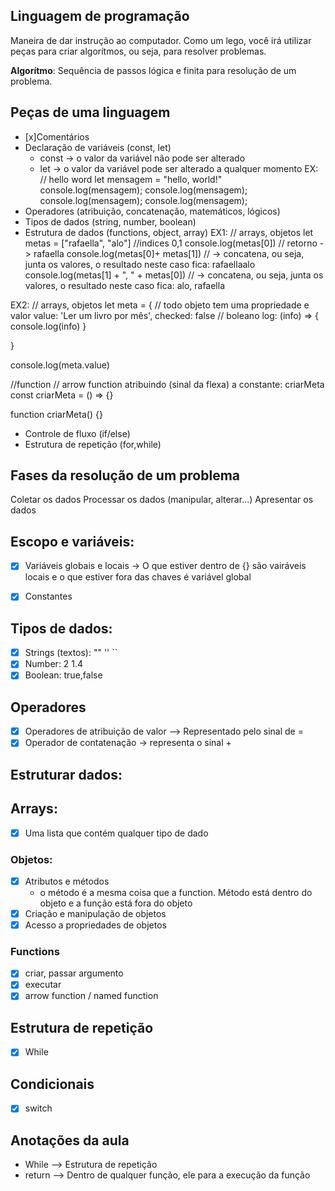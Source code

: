 ## Linguagem de programação

Maneira de dar instrução ao computador.
Como um lego, você irá utilizar peças para criar algorítmos, ou seja, para resolver problemas.

**Algorítmo**: Sequência de passos lógica e finita para resolução de um problema.

## Peças de uma linguagem 

- [x]Comentários 
- Declaração de variáveis (const, let)
    - const -> o valor da variável não pode ser alterado
    - let -> o valor da variável pode ser alterado a qualquer momento
    EX:
    // hello word
     let mensagem = "hello, world!"
     console.log(mensagem);
     console.log(mensagem);
     console.log(mensagem);
     console.log(mensagem);
- Operadores (atribuição, concatenação, matemáticos, lógicos)
- Tipos de dados (string, number, boolean)
- Estrutura de dados (functions, object, array) 
EX1:
// arrays, objetos
let metas = ["rafaella", "alo"] //indices 0,1
console.log(metas[0]) // retorno -> rafaella
console.log(metas[0]+ metas[1]) // -> concatena, ou seja, junta os valores, o resultado neste caso fica: rafaellaalo
console.log(metas[1] + ", " + metas[0]) // -> concatena, ou seja, junta os valores, o resultado neste caso fica: alo, rafaella

EX2:
// arrays, objetos
let meta = { // todo objeto tem uma propriedade e valor
    value: 'Ler um livro por mês',
    checked: false // boleano
    log: (info) => {
        console.log(info)
    }

}

console.log(meta.value)

//function // arrow function atribuindo (sinal da flexa) a constante: criarMeta
const criarMeta = () => {}

function criarMeta() {}

- Controle de fluxo (if/else)
- Estrutura de repetição (for,while)

## Fases da resolução de um problema

Coletar os dados
Processar os dados (manipular, alterar...)
Apresentar os dados

## Escopo e variáveis:

- [x] Variáveis globais e locais -> O que estiver dentro de {} são vairáveis locais e o que estiver fora das chaves é variável global

- [x] Constantes 

## Tipos de dados:

- [x] Strings (textos): "" '' ``
- [x] Number: 2 1.4
- [x] Boolean: true,false

## Operadores

- [x] Operadores de atribuição de valor --> Representado pelo sinal de =
- [x] Operador de contatenação -> representa o sinal +

## Estruturar dados:

## Arrays:

- [x] Uma lista que contém qualquer tipo de dado

### Objetos:

- [x] Atributos e métodos
    -  o método é a mesma coisa que a function. Método está dentro do objeto e a função está fora do objeto   
- [x] Criação e manipulação de objetos
- [x] Acesso a propriedades de objetos

### Functions

- [x] criar, passar argumento
- [x] executar
- [x] arrow function / named function 

## Estrutura de repetição 
- [x] While

## Condicionais 
- [x] switch

## Anotações da aula

- While --> Estrutura de repetição
- return --> Dentro de qualquer função, ele para a execução da função
